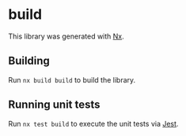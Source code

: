 # build

This library was generated with [Nx](https://nx.dev).

## Building

Run `nx build build` to build the library.

## Running unit tests

Run `nx test build` to execute the unit tests via [Jest](https://jestjs.io).
